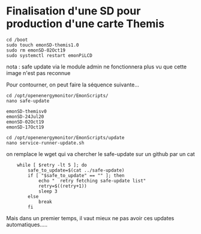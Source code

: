 # Finalisation d'une SD pour production d'une carte Themis
```
cd /boot
sudo touch emonSD-themis1.0
sudo rm emonSD-02Oct19 
sudo systemctl restart emonPiLCD
```
nota : safe update via le module admin ne fonctionnera plus vu que cette image n'est pas reconnue

Pour contourner, on peut faire la séquence suivante...

```
cd /opt/openenergymonitor/EmonScripts/
nano safe-update
```

```
emonSD-themisv0
emonSD-24Jul20
emonSD-02Oct19
emonSD-17Oct19
```

```
cd /opt/openenergymonitor/EmonScripts/update
nano service-runner-update.sh
```
on remplace le wget qui va chercher le safe-update sur un github par un cat

```
    while [ $retry -lt 5 ]; do
        safe_to_update=$(cat ../safe-update)
        if [ "$safe_to_update" == "" ]; then
            echo "  retry fetching safe-update list"
            retry=$((retry+1))        
            sleep 3
        else
            break
        fi

```
Mais dans un premier temps, il vaut mieux ne pas avoir ces updates automatiques.....





